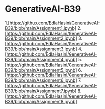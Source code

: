 # GenerativeAI-B39
1.[https://github.com/EdlaHasini/GenerativeAI-B39/blob/main/Assignment1.ipynb]
2.[https://github.com/EdlaHasini/GenerativeAI-B39/blob/main/Assignment2.ipynb]
3.[https://github.com/EdlaHasini/GenerativeAI-B39/blob/main/Assignment3.ipynb]
4.[https://github.com/EdlaHasini/GenerativeAI-B39/blob/main/Assignment4.ipynb]
5.[https://github.com/EdlaHasini/GenerativeAI-B39/blob/main/Assignment5.ipynb]
6.[https://github.com/EdlaHasini/GenerativeAI-B39/blob/main/Assignment6.ipynb]
7.[https://github.com/EdlaHasini/GenerativeAI-B39/blob/main/Assignment7.ipynb]
8.[https://github.com/EdlaHasini/GenerativeAI-B39/blob/main/Assignment8.ipynb]

